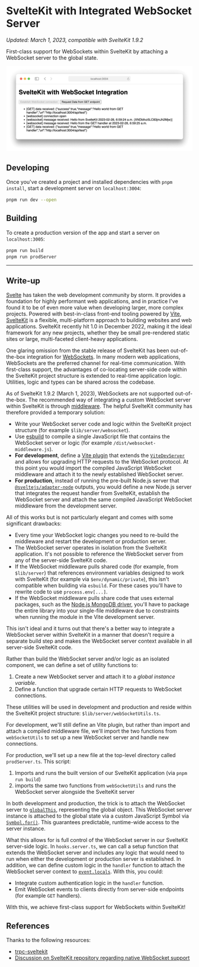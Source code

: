 # SvelteKit with Integrated WebSocket Server

*Updated: March 1, 2023, compatible with SvelteKit 1.9.2*

First-class support for WebSockets within SvelteKit by attaching a WebSocket server to the global state.

![hero_image](./hero_image.png)

## Developing

Once you've created a project and installed dependencies with `pnpm install`, start a development server on `localhost:3004`:

```bash
pnpm run dev --open
```

## Building

To create a production version of the app and start a server on `localhost:3005`:

```bash
pnpm run build
pnpm run prodServer
```

***

## Write-up

[Svelte](https://svelte.dev/) has taken the web development community by storm. It provides a foundation for highly performant web applications, and in practice I've found it to be of even more value when developing larger, more complex projects. Powered with best-in-class front-end tooling powered by [Vite](https://vitejs.dev/), [SvelteKit](https://kit.svelte.dev/) is a flexible, multi-platform approach to building websites and web applications. SvelteKit recently hit 1.0 in December 2022, making it the ideal framework for any new projects, whether they be small pre-rendered static sites or large, multi-faceted client-heavy applications.

One glaring omission from the stable release of SvelteKit has been out-of-the-box integration for [WebSockets](https://developer.mozilla.org/en-US/docs/Web/API/Websockets_API). In many modern web applications, WebSockets are the preferred channel for real-time communication. With first-class support, the advantages of co-locating server-side code within the SvelteKit project structure is extended to real-time application logic. Utilities, logic and types can be shared across the codebase.

As of SvelteKit 1.9.2 (March 1, 2023), WebSockets are not supported out-of-the-box. The recommended way of integrating a custom WebSocket server within SvelteKit is through [middleware](https://kit.svelte.dev/faq#how-do-i-use-middleware). The helpful SvelteKit community has therefore provided a temporary solution:

- Write your WebSocket server code and logic within the SvelteKit project structure (for example `$lib/server/websocket`).
- Use [esbuild](https://esbuild.github.io/) to compile a single JavaScript file that contains the WebSocket server or logic (for example `/dist/websocket-middleware.js`).
- **For development**, define a [Vite plugin](https://vitejs.dev/guide/using-plugins.html) that extends the [`ViteDevServer`](https://vitejs.dev/guide/api-javascript.html#vitedevserver) and allows for upgrading HTTP requests to the WebSocket protocol. At this point you would import the compiled JavaScript WebSocket middleware and attach it to the newly established WebSocket server.
- **For production**, instead of running the pre-built Node.js server that [`@sveltejs/adapter-node`](https://kit.svelte.dev/docs/adapter-node) outputs, you would define a new Node.js server that integrates the request handler from SvelteKit, establish the WebSocket server and attach the same compiled JavaScript WebSocket middleware from the development server.

All of this works but is not particularly elegant and comes with some significant drawbacks:

- Every time your WebSocket logic changes you need to re-build the middleware and restart the development or production server.
- The WebSocket server operates in isolation from the SvelteKit application. It's not possible to reference the WebSocket server from any of the server-side SvelteKit code.
- If the WebSocket middleware pulls shared code (for example, from `$lib/server`) that references environment variables designed to work with SvelteKit (for example via `$env/dynamic/private`), this isn't compatible when building via `esbuild`. For these cases you'll have to rewrite code to use `process.env[...]`.
- If the WebSocket middleware pulls share code that uses external packages, such as the [Node.js MongoDB driver](https://github.com/mongodb/node-mongodb-native), you'll have to package the entire library into your single-file middleware due to constraints when running the module in the Vite development server.

This isn't ideal and it turns out that there's a better way to integrate a WebSocket server within SvelteKit in a manner that doesn't require a separate build step and makes the WebSocket server context available in all server-side SvelteKit code.

Rather than build the WebSocket server and/or logic as an isolated component, we can define a set of utility functions to:

1. Create a new WebSocket server and attach it to a *global instance variable*.
2. Define a function that upgrade certain HTTP requests to WebSocket connections.

These utilities will be used in development and production and reside within the SvelteKit project structure: `$lib/server/webSocketUtils.ts`.

For development, we'll still define an Vite plugin, but rather than import and attach a compiled middleware file, we'll import the two functions from `webSocketUtils` to set up a new WebSocket server and handle new connections.

For production, we'll set up a new file at the top-level directory called `prodServer.ts`. This script:

1. Imports and runs the built version of our SvelteKit application (via `pnpm run build`)
2. imports the same two functions from `webSocketUtils` and runs the WebSocket server alongside the SvelteKit server

In both development and production, the trick is to attach the WebSocket server to [`globalThis`](https://developer.mozilla.org/en-US/docs/Web/JavaScript/Reference/Global_Objects/globalThis), representing the global object. This WebSocket server instance is attached to the global state via a custom JavaScript Symbol via [`Symbol.for()`](https://developer.mozilla.org/en-US/docs/Web/JavaScript/Reference/Global_Objects/Symbol/for). This guarantees predictable, runtime-wide access to the server instance.

What this allows for is full control of the WebSocket server in our SvelteKit server-side logic. In `hooks.server.ts`, we can call a setup function that extends the WebSocket server and includes any logic that would need to run when either the development or production server is established. In addition, we can define custom logic in the `handler` function to attach the WebSocket server context to [`event.locals`](https://kit.svelte.dev/docs/types#app-locals). With this, you could:
- Integrate custom authentication logic in the `handler` function.
- Emit WebSocket events to clients directly from server-side endpoints (for example `GET` handlers).

With this, we achieve first-class support for WebSockets within SvelteKit!

## References

Thanks to the following resources:

- [trpc-sveltekit](https://github.com/icflorescu/trpc-sveltekit)
- [Discussion on SvelteKit repository regarding native WebSocket support](https://github.com/sveltejs/kit/issues/1491)
